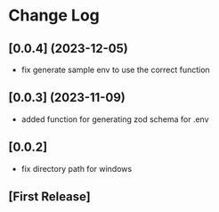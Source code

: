 # Change Log

## [0.0.4] (2023-12-05)
- fix generate sample env to use the correct function

## [0.0.3] (2023-11-09)
- added function for generating zod schema for .env

## [0.0.2]
- fix directory path for windows

## [First Release]
